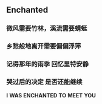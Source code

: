 ## Enchanted
###  微风需要竹林，溪流需要蜻蜓
###  乡愁般地离开需要偏偏浮萍
###  记得那年的雨季 回忆里特安静 
###  哭过后的决定 是否还能继续
**I**  **WAS** **ENCHANTED** **TO**  **MEET** **YOU**
